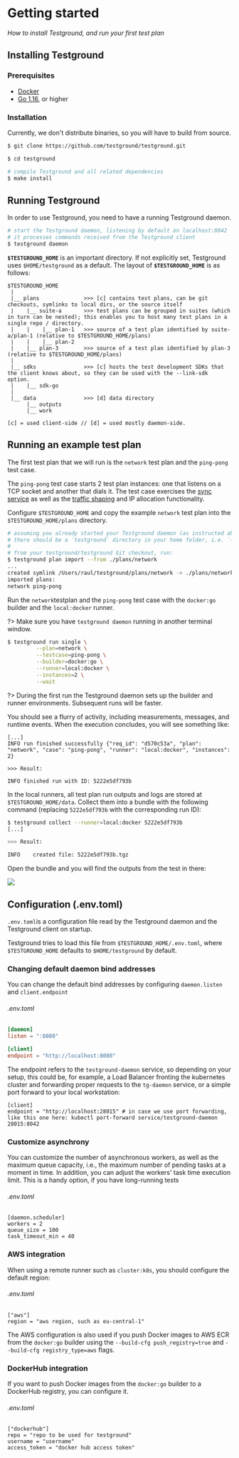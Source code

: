 # Getting started

_How to install Testground, and run your first test plan_

## Installing Testground

### Prerequisites

* [Docker](https://www.docker.com/products/docker-desktop)
* [Go 1.16](https://golang.org/), or higher

### Installation

Currently, we don't distribute binaries, so you will have to build from source.

```bash
$ git clone https://github.com/testground/testground.git

$ cd testground

# compile Testground and all related dependencies
$ make install
```

## Running Testground

In order to use Testground, you need to have a running Testground daemon.

```bash
# start the Testground daemon, listening by default on localhost:8042
# it processes commands received from the Testground client
$ testground daemon
```

**`$TESTGROUND_HOME`** is an important directory. If not explicitly set, Testground uses `$HOME/testground` as a default. The layout of **`$TESTGROUND_HOME`** is as follows:

```text
$TESTGROUND_HOME
 |
 |__ plans              >>> [c] contains test plans, can be git checkouts, symlinks to local dirs, or the source itself
 |    |__ suite-a       >>> test plans can be grouped in suites (which in turn can be nested); this enables you to host many test plans in a single repo / directory.
 |    |    |__ plan-1   >>> source of a test plan identified by suite-a/plan-1 (relative to $TESTGROUND_HOME/plans)
 |    |    |__ plan-2
 |    |__ plan-3        >>> source of a test plan identified by plan-3 (relative to $TESTGROUND_HOME/plans)
 |
 |__ sdks               >>> [c] hosts the test development SDKs that the client knows about, so they can be used with the --link-sdk option.
 |    |__ sdk-go
 |
 |__ data               >>> [d] data directory
      |__ outputs
      |__ work

[c] = used client-side // [d] = used mostly daemon-side.
```

## Running an example test plan

The first test plan that we will run is the `network` test plan and the `ping-pong` test case.

The `ping-pong` test case starts 2 test plan instances: one that listens on a TCP socket and another that dials it. The test case exercises the [sync service](concepts-and-architecture/sync-service.md) as well as the [traffic shaping](traffic-shaping.md) and IP allocation functionality.

Configure `$TESTGROUND_HOME` and copy the example `network` test plan into the `$TESTGROUND_HOME/plans` directory.

```bash
# assuming you already started your Testground daemon (as instructed above)
# there should be a `testground` directory in your home folder, i.e. `~/testground`
#
# from your testground/testground Git checkout, run:
$ testground plan import --from ./plans/network
...
created symlink /Users/raul/testground/plans/network -> ./plans/network
imported plans:
network ping-pong
```

Run the `network`testplan and the `ping-pong` test case with the `docker:go` builder and the `local:docker` runner.

?> Make sure you have `testground daemon` running in another terminal window.

```bash
$ testground run single \
         --plan=network \
         --testcase=ping-pong \
         --builder=docker:go \
         --runner=local:docker \
         --instances=2 \
         --wait
```

?> During the first run the Testground daemon sets up the builder and runner environments. Subsequent runs will be faster.

You should see a flurry of activity, including measurements, messages, and runtime events. When the execution concludes, you will see something like:

```text
[...]
INFO run finished successfully {"req_id": "d570c53a", "plan": "network", "case": "ping-pong", "runner": "local:docker", "instances": 2}

>>> Result:

INFO finished run with ID: 5222e5df793b
```

In the local runners, all test plan run outputs and logs are stored at `$TESTGROUND_HOME/data`. Collect them into a bundle with the following command \(replacing `5222e5df793b` with the corresponding run ID\):

```bash
$ testground collect --runner=local:docker 5222e5df793b
[...]

>>> Result:

INFO    created file: 5222e5df793b.tgz
```

Open the bundle and you will find the outputs from the test in there:

![](.gitbook/assets/image%20%282%29%20%282%29.png)

## Configuration \(.env.toml\)

`.env.toml`is a configuration file read by the Testground daemon and the Testground client on startup.

Testground tries to load this file from `$TESTGROUND_HOME/.env.toml`, where `$TESTGROUND_HOME` defaults to `$HOME/testground` by default.

### Changing default daemon bind addresses

You can change the default bind addresses by configuring `daemon.listen` and `client.endpoint`

###### .env.toml
```toml
[daemon]
listen = ":8080"

[client]
endpoint = "http://localhost:8080"
```

The endpoint refers to the `testground-daemon` service, so depending on your setup, this could be, for example, a Load Balancer fronting the kubernetes cluster and forwarding proper requests to the `tg-daemon` service, or a simple port forward to your local workstation:

```
[client]
endpoint = "http://localhost:28015" # in case we use port forwarding, like this one here: kubectl port-forward service/testground-daemon 28015:8042
```

### Customize asynchrony

You can customize the number of asynchronous workers, as well as the maximum queue capacity, i.e., the maximum number of pending tasks at a moment in time.
In addition, you can adjust the workers' task time execution limit. This is a handy option, if you have long-running tests

###### .env.toml
```text
[daemon.scheduler]
workers = 2
queue_size = 100
task_timeout_min = 40
```

### AWS integration

When using a remote runner such as `cluster:k8s`, you should configure the default region:

###### .env.toml
```text
["aws"]
region = "aws region, such as eu-central-1"
```

The AWS configuration is also used if you push Docker images to AWS ECR from the `docker:go` builder using the `--build-cfg push_registry=true` and `--build-cfg registry_type=aws` flags.

### DockerHub integration

If you want to push Docker images from the `docker:go` builder to a DockerHub registry, you can configure it.

###### .env.toml
```text
["dockerhub"]
repo = "repo to be used for testground"
username = "username"
access_token = "docker hub access token"
```
